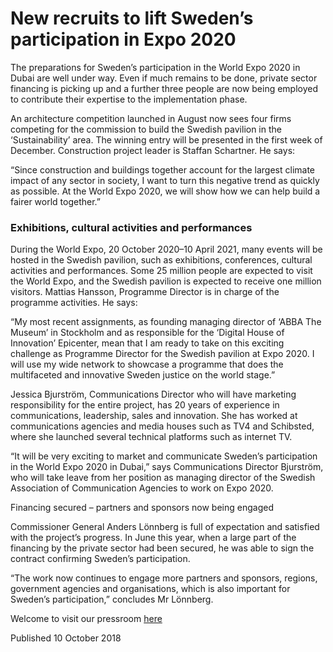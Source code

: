 # New recruits to lift Sweden’s participation in Expo 2020

The preparations for Sweden’s participation in the World Expo 2020 in Dubai are well under way. Even if much remains to be done, private sector financing is picking up and a further three people are now being employed to contribute their expertise to the implementation phase.


An architecture competition launched in August now sees four firms competing for the commission to build the Swedish pavilion in the ‘Sustainability’ area. The winning entry will be presented in the first week of December. Construction project leader is Staffan Schartner. He says:

“Since construction and buildings together account for the largest climate impact of any sector in society, I want to turn this negative trend as quickly as possible. At the World Expo 2020, we will show how we can help build a fairer world together.”

### Exhibitions, cultural activities and performances

During the World Expo, 20 October 2020–10 April 2021, many events will be hosted in the Swedish pavilion, such as exhibitions, conferences, cultural activities and performances. Some 25 million people are expected to visit the World Expo, and the Swedish pavilion is expected to receive one million visitors. Mattias Hansson, Programme Director is in charge of the programme activities. He says:

“My most recent assignments, as founding managing director of ‘ABBA The Museum’ in Stockholm and as responsible for the ‘Digital House of Innovation’ Epicenter, mean that I am ready to take on this exciting challenge as Programme Director for the Swedish pavilion at Expo 2020\. I will use my wide network to showcase a programme that does the multifaceted and innovative Sweden justice on the world stage.”

Jessica Bjurström, Communications Director who will have marketing responsibility for the entire project, has 20 years of experience in communications, leadership, sales and innovation. She has worked at communications agencies and media houses such as TV4 and Schibsted, where she launched several technical platforms such as internet TV.

“It will be very exciting to market and communicate Sweden’s participation in the World Expo 2020 in Dubai,” says Communications Director Bjurström, who will take leave from her position as managing director of the Swedish Association of Communication Agencies to work on Expo 2020\.

Financing secured – partners and sponsors now being engaged

Commissioner General Anders Lönnberg is full of expectation and satisfied with the project’s progress. In June this year, when a large part of the financing by the private sector had been secured, he was able to sign the contract confirming Sweden’s participation.

“The work now continues to engage more partners and sponsors, regions, government agencies and organisations, which is also important for Sweden’s participation,” concludes Mr Lönnberg.

Welcome to visit our pressroom [here](http://meltwater.pressify.io/publications/5c0780018862a70e002ce03b?pressmeddelanden)

Published 10 October 2018
